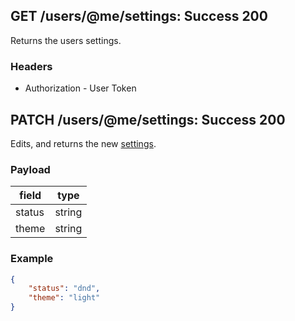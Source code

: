 ## GET /users/@me/settings: Success 200
Returns the users settings.

### Headers

* Authorization - User Token

## PATCH /users/@me/settings: Success 200
Edits, and returns the new [settings](.../objects/user.md#settings-object).

### Payload

| field  | type   |
| ------ | ------ |
| status | string |
| theme  | string |

### Example

```json
{
    "status": "dnd",
    "theme": "light"
}
```